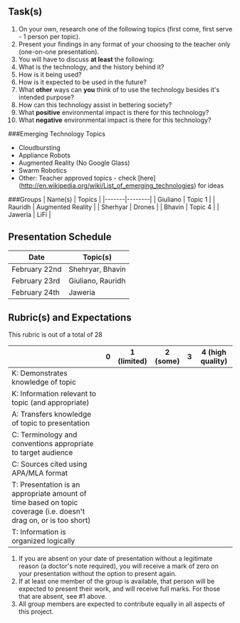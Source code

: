 Task(s)
-------
1. On your own, research one of the following topics (first come, first serve - 1 person per topic).
2. Present your findings in any format of your choosing to the teacher only (one-on-one presentation).
3. You will have to discuss **at least** the following:
  1. What is the technology, and the history behind it?
  2. How is it being used?
  3. How is it expected to be used in the future?
  4. What **other** ways can **you** think of to use the technology besides it's intended purpose?
  5. How can this technology assist in bettering society?
  6. What **positive** environmental impact is there for this technology?
  7. What **negative** environmental impact is there for this technology?


###Emerging Technology Topics
- Cloudbursting
- Appliance Robots
- Augmented Reality (No Google Glass)
- Swarm Robotics
- Other: Teacher approved topics - check [here] (http://en.wikipedia.org/wiki/List_of_emerging_technologies) for ideas

###Groups
| Name(s) | Topics |
|-------|--------|
| Giuliano | Topic 1 |
| Rauridh | Augmented Reality |
| Sherhyar | Drones |
| Bhavin | Topic 4 |
| Jaweria | LiFi |

Presentation Schedule
------------------

| Date | Topic(s) |
|-------|--------|
| February 22nd | Shehryar, Bhavin |
| February 23rd | Giuliano, Rauridh |
| February 24th | Jaweria |


Rubric(s) and Expectations
--------------------------
This rubric is out of a total of 28

| | 0 | 1 (limited) | 2 (some) | 3 | 4 (high quality) |
|---| --- | --- | --- | --- | --- |
| K: Demonstrates knowledge of topic | | | | | |
| K: Information relevant to topic (and appropriate) | | | | | |
| A: Transfers knowledge of topic to presentation  | | | | | |
| C: Terminology and conventions appropriate to target audience  | | | | | |
| C: Sources cited using APA/MLA format  | | | | | |
| T: Presentation is an appropriate amount of time based on topic coverage (i.e. doesn't drag on, or is too short)  | | | | | |
| T: Information is organized logically | | | | | |

1. If you are absent on your date of presentation without a legitimate reason (a doctor's note required), you will receive a mark of zero on your presentation without the option to present again.
2. If at least one member of the group is available, that person will be expected to present their work, and will receive full marks. For those that are absent, see #1 above.
3. All group members are expected to contribute equally in all aspects of this project.
